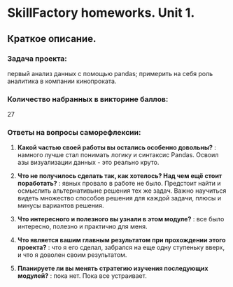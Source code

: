 # SkillFactory homeworks. Unit 1.
## Краткое описание.

### Задача проекта: 
первый анализ данных с помощью pandas; примерить на себя роль аналитика в компании кинопроката.

### Количество набранных в викторине баллов: 
27

### Ответы на вопросы саморефлексии:

1. **Какой частью своей работы вы остались особенно довольны?**  :  намного лучше стал понимать логику и синтаксис Pandas. Освоил азы визуализации данных - это реально круто.

2. **Что не получилось сделать так, как хотелось? Над чем ещё стоит поработать?**  :  явных провало в работе не было. Предстоит найти и осмыслить альтернативыне решения тех же задач. Важно научиться видеть множество способов решения для каждой задачи, плюсы и минусы вариантов решения.  

3. **Что интересного и полезного вы узнали в этом модуле?**  :  все было интересно, полезно и практично для меня.

4. **Что является вашим главным результатом при прохождении этого проекта?**  :  что я его сделал, забрался на еще одну ступеньку вверх, и что я доволен своим результатом.

5. **Планируете ли вы менять стратегию изучения последующих модулей?**  :  пока нет. Пока все устраивает.
